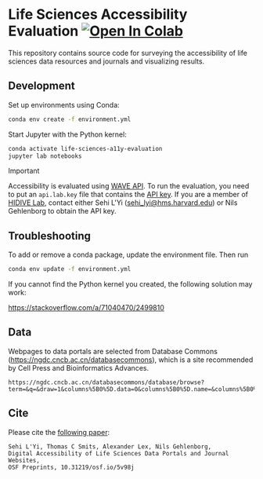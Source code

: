 # Life Sciences Accessibility Evaluation [![Open In Colab](https://colab.research.google.com/assets/colab-badge.svg)](https://colab.research.google.com/github/hms-dbmi/life-sciences-a11y-evaluation/blob/main/notebooks/index.ipynb)

This repository contains source code for surveying the accessibility of life sciences data resources and journals and visualizing results.

## Development

Set up environments using Conda:

```sh
conda env create -f environment.yml
```

Start Jupyter with the Python kernel:

```sh
conda activate life-sciences-a11y-evaluation
jupyter lab notebooks
```

> [!IMPORTANT]  
> Accessibility is evaluated using [WAVE API](https://wave.webaim.org/api/). To run the evaluation, you need to put an `api.lab.key` file that contains the [API key](https://wave.webaim.org/api/details). If you are a member of [HIDIVE Lab](https://hidivelab.org/), contact either Sehi L'Yi (sehi_lyi@hms.harvard.edu) or Nils Gehlenborg to obtain the API key.

## Troubleshooting

To add or remove a conda package, update the environment file. Then run

```sh
conda env update -f environment.yml
```

If you cannot find the Python kernel you created, the following solution may work:

https://stackoverflow.com/a/71040470/2499810

## Data

Webpages to data portals are selected from Database Commons (https://ngdc.cncb.ac.cn/databasecommons), which is a site recommended by Cell Press and Bioinformatics Advances. 

```
https://ngdc.cncb.ac.cn/databasecommons/database/browse?term=&q=&draw=1&columns%5B0%5D.data=0&columns%5B0%5D.name=&columns%5B0%5D.searchable=false&columns%5B0%5D.orderable=false&columns%5B0%5D.search.value=&columns%5B0%5D.search.regex=false&columns%5B1%5D.data=zindex&columns%5B1%5D.name=&columns%5B1%5D.searchable=true&columns%5B1%5D.orderable=true&columns%5B1%5D.search.value=&columns%5B1%5D.search.regex=false&columns%5B2%5D.data=citation&columns%5B2%5D.name=&columns%5B2%5D.searchable=true&columns%5B2%5D.orderable=true&columns%5B2%5D.search.value=&columns%5B2%5D.search.regex=false&columns%5B3%5D.data=shortName&columns%5B3%5D.name=&columns%5B3%5D.searchable=true&columns%5B3%5D.orderable=true&columns%5B3%5D.search.value=&columns%5B3%5D.search.regex=false&columns%5B4%5D.data=foundedYear&columns%5B4%5D.name=&columns%5B4%5D.searchable=true&columns%5B4%5D.orderable=true&columns%5B4%5D.search.value=&columns%5B4%5D.search.regex=false&order%5B0%5D.column=1&order%5B0%5D.dir=desc&order%5B1%5D.column=4&order%5B1%5D.dir=DESC&start=0&length=10000&search.value=&search.regex=false&_=1667231167872
```

## Cite

Please cite the [following paper](https://osf.io/5v98j/):

```
Sehi L'Yi, Thomas C Smits, Alexander Lex, Nils Gehlenborg, 
Digital Accessibility of Life Sciences Data Portals and Journal Websites, 
OSF Preprints, 10.31219/osf.io/5v98j
```

